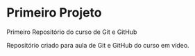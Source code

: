 # Primeiro Projeto
 Primeiro Repositório do curso de Git e GitHub

Repositório criado para aula de Git e GitHub do curso em vídeo.